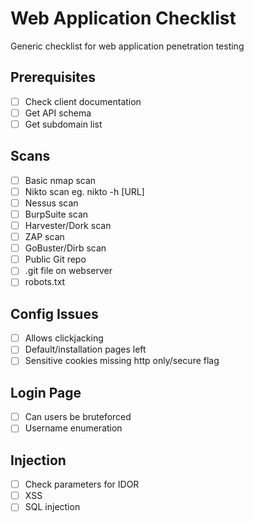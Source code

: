 # Web Application Checklist

Generic checklist for web application penetration testing

## Prerequisites

- [ ] Check client documentation
- [ ] Get API schema
- [ ] Get subdomain list

## Scans

- [ ] Basic nmap scan
- [ ] Nikto scan eg. nikto -h [URL]
- [ ] Nessus scan
- [ ] BurpSuite scan
- [ ] Harvester/Dork scan
- [ ] ZAP scan
- [ ] GoBuster/Dirb scan
- [ ] Public Git repo
- [ ] .git file on webserver
- [ ] robots.txt

## Config Issues
- [ ] Allows clickjacking
- [ ] Default/installation pages left
- [ ] Sensitive cookies missing http only/secure flag 

## Login Page
- [ ] Can users be bruteforced
- [ ] Username enumeration

## Injection
- [ ] Check parameters for IDOR
- [ ] XSS
- [ ] SQL injection
